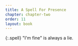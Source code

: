 ```yaml
---
title: A Spell For Presence
chapter: chapter-two
order: 11
layout: book
---
```

{:.spell}
"I'm fine" is always a lie.
